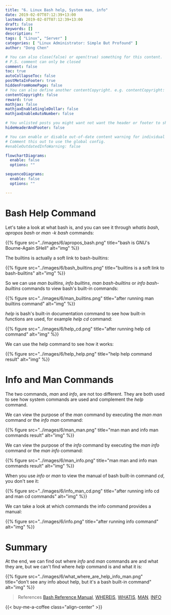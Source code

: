 ```yaml
---
title: "6. Linux Bash help, System man, info"
date: 2019-02-07T07:12:39+13:00
lastmod: 2019-02-07T07:12:39+13:00
draft: false
keywords: []
description: ""
tags: [ "Linux", "Server" ]
categories: [ "Linux Administrator: Simple But Profound" ]
author: "Dong Chen"

# You can also close(false) or open(true) something for this content.
# P.S. comment can only be closed
comment: false
toc: true
autoCollapseToc: false
postMetaInFooter: true
hiddenFromHomePage: false
# You can also define another contentCopyright. e.g. contentCopyright: "This is another copyright."
contentCopyright: false
reward: true
mathjax: false
mathjaxEnableSingleDollar: false
mathjaxEnableAutoNumber: false

# You unlisted posts you might want not want the header or footer to show
hideHeaderAndFooter: false

# You can enable or disable out-of-date content warning for individual post.
# Comment this out to use the global config.
#enableOutdatedInfoWarning: false

flowchartDiagrams:
  enable: false
  options: ""

sequenceDiagrams: 
  enable: false
  options: ""

---
```


<!--more-->

# Bash Help Command

Let's take a look at what bash is, and you can see it through *whatis bash*, *apropos bash* or *man -k bash* commands:

{{% figure src="../images/6/apropos_bash.png" title="bash is GNU's Bourne-Again SHell" alt="img" %}}

The builtins is actually a soft link to bash-builtins:

{{% figure src="../images/6/bash_builtins.png" title="builtins is a soft link to bash-builtins" alt="img" %}}

So we can use *man builtins*, *info builtins*, *man bash-builtins* or *info bash-builtins* commands to view bash's built-in commands:

{{% figure src="../images/6/man_builtins.png" title="after running man builtins command" alt="img" %}}

*help* is bash's built-in documentation command to see how built-in functions are used, for example *help cd* command:

{{% figure src="../images/6/help_cd.png" title="after running help cd command" alt="img" %}}

We can use the help command to see how it works:

{{% figure src="../images/6/help_help.png" title="help help command result" alt="img" %}}

# Info and Man Commands

The two commands, *man* and *info*, are not too different. They are both used to see how system commands are used and complement the *help* command.

We can view the purpose of the *man* command by executing the *man man* command or the *info man* command:

{{% figure src="../images/6/man_man.png" title="man man and info man commands result" alt="img" %}}

We can view the purpose of the *info* command by executing the *man info* command or the *man info* command:

{{% figure src="../images/6/man_info.png" title="man man and info man commands result" alt="img" %}}

When you use *info* or *man* to view the manual of bash built-in command *cd*, you don't see it:

{{% figure src="../images/6/info_man_cd.png" title="after running info cd and man cd commands" alt="img" %}}

We can take a look at which commands the info command provides a manual:

{{% figure src="../images/6/info.png" title="after running info command" alt="img" %}}

# Summary

At the end, we can find out where *info* and *man* commands are and what they are, but we can't find where *help* command is and what it is:

{{% figure src="../images/6/what_where_are_help_info_man.png" title="don't see any info about help, but it's a bash built-in command" alt="img" %}}

> References
> [Bash Reference Manual](https://www.gnu.org/software/bash/manual/bash.html),
> [WHEREIS](http://man7.org/linux/man-pages/man1/whereis.1.html),
> [WHATIS](http://man7.org/linux/man-pages/man1/whatis.1.html),
> [MAN](http://man7.org/linux/man-pages/man1/man.1.html),
> [INFO](https://linux.die.net/man/1/info)

<!-- Buy Me a Coffee Button -->
{{< buy-me-a-coffee class="align-center" >}}
